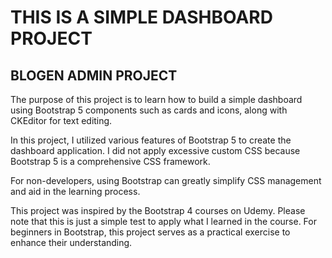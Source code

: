 # THIS IS A SIMPLE DASHBOARD PROJECT

## BLOGEN ADMIN PROJECT

The purpose of this project is to learn how to build a simple dashboard using Bootstrap 5 components such as cards and icons, along with CKEditor for text editing.

In this project, I utilized various features of Bootstrap 5 to create the dashboard application. I did not apply excessive custom CSS because Bootstrap 5 is a comprehensive CSS framework.

For non-developers, using Bootstrap can greatly simplify CSS management and aid in the learning process.

This project was inspired by the Bootstrap 4 courses on Udemy. Please note that this is just a simple test to apply what I learned in the course. For beginners in Bootstrap, this project serves as a practical exercise to enhance their understanding.
